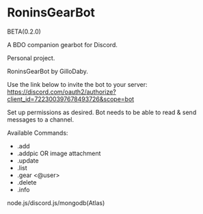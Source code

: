 # RoninsGearBot

BETA(0.2.0)

A BDO companion gearbot for Discord.

Personal project.

RoninsGearBot by GilloDaby.

Use the link below to invite the bot to your server:
https://discord.com/oauth2/authorize?client_id=722300397678493726&scope=bot

Set up permissions as desired.
Bot needs to be able to read & send messages to a channel.

Available Commands:

* .add
* .addpic <link> OR image attachment
* .update
* .list
* .gear <@user>
* .delete
* .info



node.js/discord.js/mongodb(Atlas)

